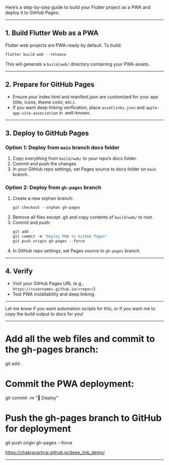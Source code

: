 Here’s a step-by-step guide to build your Flutter project as a PWA and deploy it to GitHub Pages:

---

## 1. Build Flutter Web as a PWA

Flutter web projects are PWA-ready by default. To build:

```powershell
flutter build web --release
```

This will generate a `build/web/` directory containing your PWA assets.

---

## 2. Prepare for GitHub Pages

- Ensure your index.html and manifest.json are customized for your app (title, icons, theme color, etc.).
- If you want deep linking verification, place `assetlinks.json` and `apple-app-site-association` in .well-known.

---

## 3. Deploy to GitHub Pages

### Option 1: Deploy from `main` branch docs folder

1. Copy everything from `build/web/` to your repo’s docs folder.
2. Commit and push the changes.
3. In your GitHub repo settings, set Pages source to docs folder on `main` branch.

### Option 2: Deploy from `gh-pages` branch

1. Create a new orphan branch:
   ```powershell
   git checkout --orphan gh-pages
   ```
2. Remove all files except .git and copy contents of `build/web/` to root.
3. Commit and push:
   ```powershell
   git add .
   git commit -m "Deploy PWA to GitHub Pages"
   git push origin gh-pages --force
   ```
4. In GitHub repo settings, set Pages source to `gh-pages` branch.

---

## 4. Verify

- Visit your GitHub Pages URL (e.g., `https://<username>.github.io/<repo>/`)
- Test PWA installability and deep linking.

---

Let me know if you want automation scripts for this, or if you want me to copy the build output to docs for you!

---

# Add all the web files and commit to the gh-pages branch:
git add .

# Commit the PWA deployment:
git commit -m "🚀 Deploy"

# Push the gh-pages branch to GitHub for deployment
git push origin gh-pages --force

https://chakravartiraj.github.io/deep_link_demo/

---
